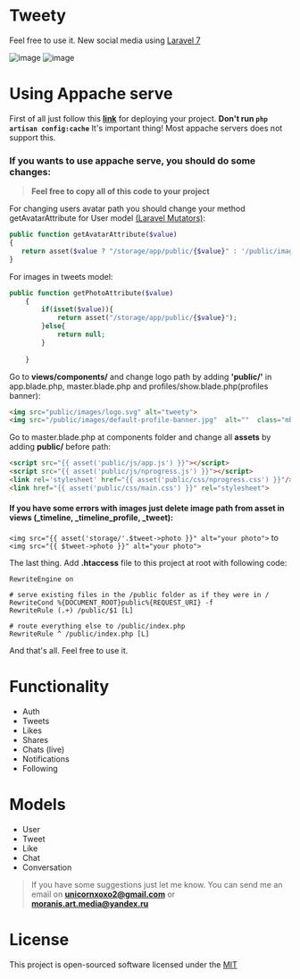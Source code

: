 # Tweety
 
Feel free to use it. 
New social media using [Laravel 7](https://laravel.com/)

![image](https://img.shields.io/github/license/Moranilt/tweety) ![image](https://img.shields.io/github/v/release/Moranilt/tweety?include_prereleases)

# Using Appache serve

First of all just follow this [**link**](https://laravel.com/docs/7.x/deployment) for deploying your project.
**Don't run ```php artisan config:cache```** It's important thing! Most appache servers does not support this.

### If you wants to **use appache** serve, you should do some changes:

> **Feel free to copy all of this code to your project**

For changing users avatar path you should change your method getAvatarAttribute for User model [(Laravel Mutators)](https://laravel.com/docs/7.x/eloquent-mutators#introduction):

```php
public function getAvatarAttribute($value)
{
   return asset($value ? "/storage/app/public/{$value}" : '/public/images/default-avatar.jpeg');
}
```
For images in tweets model:

```php
public function getPhotoAttribute($value)
    {
		if(isset($value)){
			return asset("/storage/app/public/{$value}");
		}else{
			return null;
		}
      
    }
```

Go to **views/components/** and change logo path by adding **'public/'** in app.blade.php, master.blade.php and profiles/show.blade.php(profiles banner):

```html
<img src="public/images/logo.svg" alt="tweety">
<img src="/public/images/default-profile-banner.jpg"  alt=""  class="mb-2" >
```

Go to master.blade.php at components folder and change all **assets** by adding **public/** before path:
```html
<script src="{{ asset('public/js/app.js') }}"></script>
<script src="{{ asset('public/js/nprogress.js') }}"></script>
<link rel='stylesheet' href="{{ asset('public/css/nprogress.css') }}"/>
<link href="{{ asset('public/css/main.css') }}" rel="stylesheet">
```

#### If you have some errors with images just delete image path from asset in views (_timeline, _timeline_profile, _tweet):
```<img src="{{ asset('storage/'.$tweet->photo }}" alt="your photo">``` to ``` <img src="{{ $tweet->photo }}" alt="your photo">```

The last thing. Add **.htaccess** file to this project at root with following code:

```htaccess
RewriteEngine on

# serve existing files in the /public folder as if they were in /
RewriteCond %{DOCUMENT_ROOT}public%{REQUEST_URI} -f
RewriteRule (.+) /public/$1 [L]

# route everything else to /public/index.php
RewriteRule ^ /public/index.php [L]
```

And that's all. Feel free to use it.

# Functionality


* Auth
* Tweets
* Likes
* Shares
* Chats (live)
* Notifications
* Following

# Models

* User
* Tweet
* Like
* Chat
* Conversation

> If you have some suggestions just let me know. You can send me an email on **unicornxoxo2@gmail.com** or **moranis.art.media@yandex.ru**

# License

This project is open-sourced software licensed under the [MIT](https://opensource.org/licenses/MIT)
